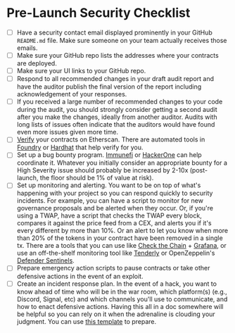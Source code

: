 # Pre-Launch Security Checklist

- [ ]  Have a security contact email displayed prominently in your GitHub `README.md` file. Make sure someone on your team actually receives those emails.
- [ ]  Make sure your GitHub repo lists the addresses where your contracts are deployed.
- [ ]  Make sure your UI links to your GitHub repo.
- [ ]  Respond to all recommended changes in your draft audit report and have the auditor publish the final version of the report including acknowledgement of your responses.
- [ ]  If you received a large number of recommended changes to your code during the audit, you should strongly consider getting a second audit after you make the changes, ideally from another auditor. Audits with long lists of issues often indicate that the auditors would have found even more issues given more time.
- [ ]  [Verify](https://etherscan.io/verifyContract) your contracts on Etherscan. There are automated tools in [Foundry](https://book.getfoundry.sh/forge/deploying.html?highlight=verify#verifying) or [Hardhat](https://hardhat.org/plugins/nomiclabs-hardhat-etherscan.html) that help verify for you.
- [ ]  Set up a bug bounty program. [Immunefi](https://immunefi.com/) or [HackerOne](https://www.hackerone.com/) can help coordinate it. Whatever you initially consider an appropriate bounty for a High Severity issue should probably be increased by 2-10x (post-launch, the floor should be 1% of value at risk).
- [ ]  Set up monitoring and alerting. You want to be on top of what's happening with your project so you can respond quickly to security incidents. For example, you can have a script to monitor for new governance proposals and be alerted when they occur. Or, if you're using a TWAP, have a script that checks the TWAP every block, compares it against the price feed from a CEX, and alerts you if it's every different by more than 10%. Or an alert to let you know when more than 20% of the tokens in your contract have been removed in a single tx. There are a tools that you can use like [Check the Chain](https://github.com/fei-protocol/checkthechain) + [Grafana](https://grafana.com/), or use an off-the-shelf monitoring tool like [Tenderly](https://tenderly.co/alerting) or OpenZeppelin's [Defender Sentinels](https://www.openzeppelin.com/defender).
- [ ]  Prepare emergency action scripts to pause contracts or take other defensive actions in the event of an exploit.
- [ ]  Create an incident response plan. In the event of a hack, you want to know ahead of time who will be in the war room, which platform(s) (e.g., Discord, Signal, etc) and which channels you'll use to communicate, and how to enact defensive actions. Having this all in a doc somewhere will be helpful so you can rely on it when the adrenaline is clouding your judgment. You can use [this template](https://github.com/nascentxyz/simple-security-toolkit/blob/main/incident-response-plan-template.md) to prepare.
